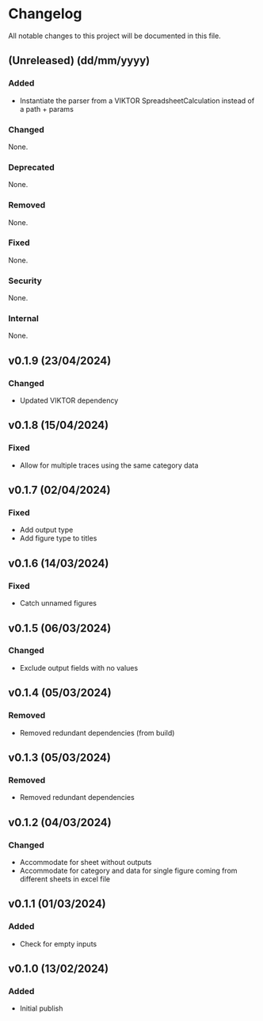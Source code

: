 # Changelog
All notable changes to this project will be documented in this file.

## (Unreleased) (dd/mm/yyyy)
### Added
- Instantiate the parser from a VIKTOR SpreadsheetCalculation instead of a path + params

### Changed
None.

### Deprecated
None.

### Removed
None.

### Fixed
None.

### Security
None.

### Internal
None.

## v0.1.9 (23/04/2024)
### Changed
- Updated VIKTOR dependency

## v0.1.8 (15/04/2024)
### Fixed
- Allow for multiple traces using the same category data

## v0.1.7 (02/04/2024)
### Fixed
- Add output type
- Add figure type to titles

## v0.1.6 (14/03/2024)
### Fixed
- Catch unnamed figures

## v0.1.5 (06/03/2024)
### Changed
- Exclude output fields with no values

## v0.1.4 (05/03/2024)
### Removed
- Removed redundant dependencies (from build)

## v0.1.3 (05/03/2024)
### Removed
- Removed redundant dependencies

## v0.1.2 (04/03/2024)
### Changed
- Accommodate for sheet without outputs
- Accommodate for category and data for single figure coming from different sheets in excel file

## v0.1.1 (01/03/2024)
### Added
- Check for empty inputs

## v0.1.0 (13/02/2024)
### Added
- Initial publish